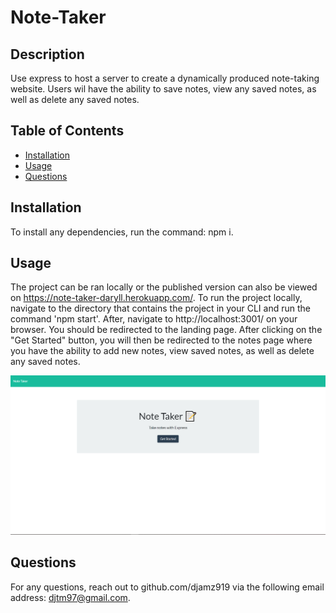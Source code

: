 # Note-Taker

## Description
Use express to host a server to create a dynamically produced note-taking website. Users wil have the ability to save notes, view any saved notes, as well as delete any saved notes.

## Table of Contents
  * [Installation](#installation)
  * [Usage](#usage)
  * [Questions](#questions)

## Installation
To install any dependencies, run the command: npm i.

## Usage
The project can be ran locally or the published version can also be viewed on https://note-taker-daryll.herokuapp.com/. To run the project locally, navigate to the directory that contains the project in your CLI and run the command 'npm start'. After, navigate to http://localhost:3001/ on your browser. You should be redirected to the landing page. After clicking on the "Get Started" button, you will then be redirected to the notes page where you have the ability to add new notes, view saved notes, as well as delete any saved notes.

![Screenshot of Note Taker Homepage](public/assets/images/note-taker-homepage.PNG)

## Questions
For any questions, reach out to github.com/djamz919 via the following email address: djtm97@gmail.com.
